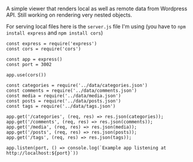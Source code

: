 A simple viewer that renders local as well as remote data from Wordpress API. 
Still working on rendering very nested objects.

For serving local files here is the `server.js` file I'm using (you have to `npm install express` and `npm install cors`)

```
const express = require('express')
const cors = require('cors')

const app = express()
const port = 3002

app.use(cors())

const categories = require('../data/categories.json')
const comments = require('../data/comments.json')
const media = require('../data/media.json')
const posts = require('../data/posts.json')
const tags = require('../data/tags.json')

app.get('/categories', (req, res) => res.json(categories));
app.get('/comments', (req, res) => res.json(comments));
app.get('/media', (req, res) => res.json(media));
app.get('/posts', (req, res) => res.json(posts));
app.get('/tags', (req, res) => res.json(tags));

app.listen(port, () => console.log(`Example app listening at http://localhost:${port}`))
```